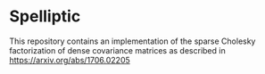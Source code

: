# Spelliptic
This repository contains an implementation of the sparse Cholesky factorization of dense covariance matrices as described in https://arxiv.org/abs/1706.02205
